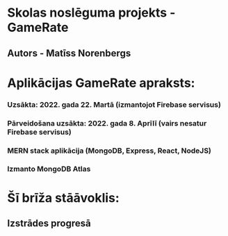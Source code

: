 # Skolas noslēguma projekts - GameRate
## Autors - Matīss Norenbergs

# Aplikācijas GameRate apraksts:
### Uzsākta: 2022. gada 22. Martā (izmantojot Firebase servisus)
### Pārveidošana uzsākta: 2022. gada 8. Aprīlī (vairs nesatur Firebase servisus)
### MERN stack aplikācija (MongoDB, Express, React, NodeJS)
### Izmanto MongoDB Atlas

# Šī brīža stāāvoklis:
## Izstrādes progresā